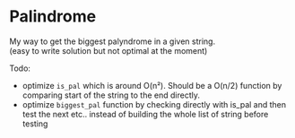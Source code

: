 # Palindrome

My way to get the biggest palyndrome in a given string.  
(easy to write solution but not optimal at the moment)

Todo: 
- optimize `is_pal` which is around O(n²). Should be a O(n/2) function by comparing start of the string to the end directly.
- optimize `biggest_pal` function by checking directly with is_pal and then test the next etc.. instead of building the whole list of string before testing

